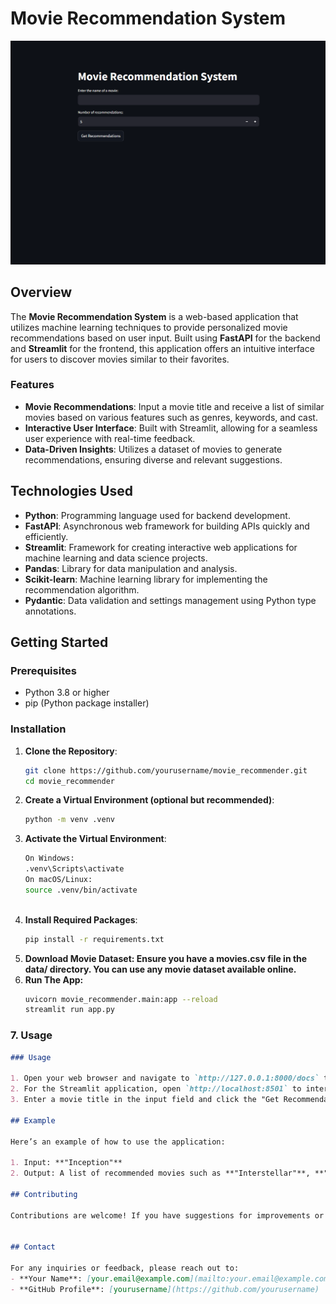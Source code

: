# Movie Recommendation System
![Movie Recommendation System](/Images/a.png)
## Overview

The **Movie Recommendation System** is a web-based application that utilizes machine learning techniques to provide personalized movie recommendations based on user input. Built using **FastAPI** for the backend and **Streamlit** for the frontend, this application offers an intuitive interface for users to discover movies similar to their favorites.

### Features

- **Movie Recommendations**: Input a movie title and receive a list of similar movies based on various features such as genres, keywords, and cast.
- **Interactive User Interface**: Built with Streamlit, allowing for a seamless user experience with real-time feedback.
- **Data-Driven Insights**: Utilizes a dataset of movies to generate recommendations, ensuring diverse and relevant suggestions.

## Technologies Used
 
- **Python**: Programming language used for backend development.
- **FastAPI**: Asynchronous web framework for building APIs quickly and efficiently.
- **Streamlit**: Framework for creating interactive web applications for machine learning and data science projects.
- **Pandas**: Library for data manipulation and analysis.
- **Scikit-learn**: Machine learning library for implementing the recommendation algorithm.
- **Pydantic**: Data validation and settings management using Python type annotations.

## Getting Started

### Prerequisites

- Python 3.8 or higher
- pip (Python package installer)

### Installation

1. **Clone the Repository**:
   ```bash
   git clone https://github.com/yourusername/movie_recommender.git
   cd movie_recommender
2. **Create a Virtual Environment (optional but recommended)**:
    ```bash
   python -m venv .venv
3. **Activate the Virtual Environment**:
   ```bash
   On Windows:
   .venv\Scripts\activate
   On macOS/Linux:
   source .venv/bin/activate
    
4. **Install Required Packages**:
   ```bash
   pip install -r requirements.txt

5. **Download Movie Dataset: Ensure you have a movies.csv file in the data/ directory. You can use any movie dataset available online.**
6. **Run The App:**
   ```bash
   uvicorn movie_recommender.main:app --reload
   streamlit run app.py

### 7. Usage

```markdown
### Usage

1. Open your web browser and navigate to `http://127.0.0.1:8000/docs` to access the FastAPI documentation and test the API endpoints.
2. For the Streamlit application, open `http://localhost:8501` to interact with the movie recommendation system.
3. Enter a movie title in the input field and click the "Get Recommendations" button to view a list of similar movies.

## Example

Here’s an example of how to use the application:

1. Input: **"Inception"**
2. Output: A list of recommended movies such as **"Interstellar"**, **"The Matrix"**, etc., displayed in a user-friendly table format.

## Contributing

Contributions are welcome! If you have suggestions for improvements or new features, please fork the repository and submit a pull request.


## Contact

For any inquiries or feedback, please reach out to:
- **Your Name**: [your.email@example.com](mailto:your.email@example.com)
- **GitHub Profile**: [yourusername](https://github.com/yourusername)

